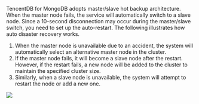 TencentDB for MongoDB adopts master/slave hot backup architecture. When the master node fails, the service will automatically switch to a slave node. Since a 10-second disconnection may occur during the master/slave switch, you need to set up the auto-restart. The following illustrates how auto disaster recovery works.
1. When the master node is unavailable due to an accident, the system will automatically select an alternative master node in the cluster.
2. If the master node fails, it will become a slave node after the restart. However, if the restart fails, a new node will be added to the cluster to maintain the specified cluster size.
3. Similarly, when a slave node is unavailable, the system will attempt to restart the node or add a new one. <br>

![](https://main.qcloudimg.com/raw/9376d591c792feb99b8424d600c627b8.png)

